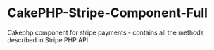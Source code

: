 CakePHP-Stripe-Component-Full
=============================

Cakephp component for stripe payments - contains all the methods described in Stripe PHP API
